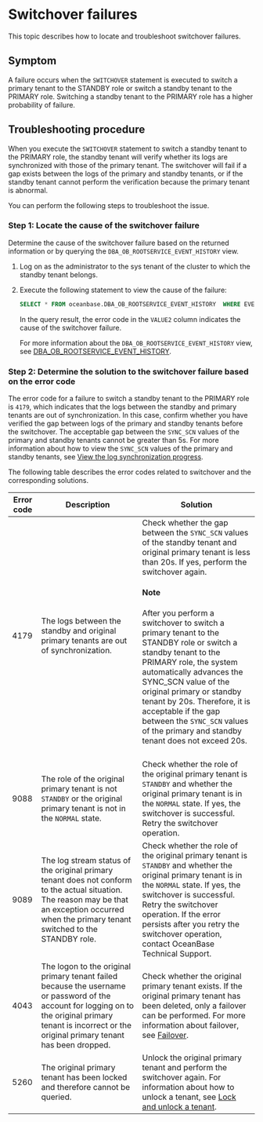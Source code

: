 # Switchover failures

This topic describes how to locate and troubleshoot switchover failures.

## Symptom

A failure occurs when the `SWITCHOVER` statement is executed to switch a primary tenant to the STANDBY role or switch a standby tenant to the PRIMARY role. Switching a standby tenant to the PRIMARY role has a higher probability of failure.

## Troubleshooting procedure

When you execute the `SWITCHOVER` statement to switch a standby tenant to the PRIMARY role, the standby tenant will verify whether its logs are synchronized with those of the primary tenant. The switchover will fail if a gap exists between the logs of the primary and standby tenants, or if the standby tenant cannot perform the verification because the primary tenant is abnormal.

You can perform the following steps to troubleshoot the issue.

### Step 1: Locate the cause of the switchover failure

Determine the cause of the switchover failure based on the returned information or by querying the `DBA_OB_ROOTSERVICE_EVENT_HISTORY` view.

1. Log on as the administrator to the sys tenant of the cluster to which the standby tenant belongs.

2. Execute the following statement to view the cause of the failure:

   ```sql
   SELECT * FROM oceanbase.DBA_OB_ROOTSERVICE_EVENT_HISTORY  WHERE EVENT LIKE "%switchover to%" ORDER BY TIMESTAMP;
   ```

   In the query result, the error code in the `VALUE2` column indicates the cause of the switchover failure.

   For more information about the `DBA_OB_ROOTSERVICE_EVENT_HISTORY` view, see [DBA_OB_ROOTSERVICE_EVENT_HISTORY](../../../700.reference/700.system-views/300.system-view-of-sys-tenant/200.dictionary-view-of-sys-tenant/8300.oceanbase-dba_ob_rootservice_event_history-of-sys-tenant.md).

### Step 2: Determine the solution to the switchover failure based on the error code

The error code for a failure to switch a standby tenant to the PRIMARY role is `4179`, which indicates that the logs between the standby and primary tenants are out of synchronization. In this case, confirm whether you have verified the gap between logs of the primary and standby tenants before the switchover. The acceptable gap between the `SYNC_SCN` values of the primary and standby tenants cannot be greater than 5s. For more information about how to view the `SYNC_SCN` values of the primary and standby tenants, see [View the log synchronization progress](../../400.high-availability/300.physical-standby-database-disaster-recovery/300.log-transport-service/400.view-the-log-synchronization-progress.md).

The following table describes the error codes related to switchover and the corresponding solutions.

| Error code | Description | Solution |
|------------------|---------------------------------------------------------|-------------------------------------------------------------------------------------------|
| 4179 | The logs between the standby and original primary tenants are out of synchronization. | Check whether the gap between the `SYNC_SCN` values of the standby tenant and original primary tenant is less than 20s. If yes, perform the switchover again. <main id="notice" type='explain'><h4>Note</h4><p>After you perform a switchover to switch a primary tenant to the STANDBY role or switch a standby tenant to the PRIMARY role, the system automatically advances the </code>SYNC_SCN</code> value of the original primary or standby tenant by 20s. Therefore, it is acceptable if the gap between the <code>SYNC_SCN</code> values of the primary and standby tenant does not exceed 20s. </p></main> |
|  |
| 9088 | The role of the original primary tenant is not `STANDBY` or the original primary tenant is not in the `NORMAL` state. | Check whether the role of the original primary tenant is `STANDBY` and whether the original primary tenant is in the `NORMAL` state. If yes, the switchover is successful. Retry the switchover operation.  |
| 9089 | The log stream status of the original primary tenant does not conform to the actual situation. The reason may be that an exception occurred when the primary tenant switched to the STANDBY role. | Check whether the role of the original primary tenant is `STANDBY` and whether the original primary tenant is in the `NORMAL` state. If yes, the switchover is successful. Retry the switchover operation.  If the error persists after you retry the switchover operation, contact OceanBase Technical Support.  |
| 4043 | The logon to the original primary tenant failed because the username or password of the account for logging on to the original primary tenant is incorrect or the original primary tenant has been dropped. | Check whether the original primary tenant exists. If the original primary tenant has been deleted, only a failover can be performed. For more information about failover, see [Failover](../../400.high-availability/300.physical-standby-database-disaster-recovery/600.role-switch/300.perform-failover.md).  |
| 5260 | The original primary tenant has been locked and therefore cannot be queried. | Unlock the original primary tenant and perform the switchover again. For information about how to unlock a tenant, see [Lock and unlock a tenant](../../200.tenant-management/600.common-tenant-operations/1100.tenant-locking-and-unlocking.md).  |